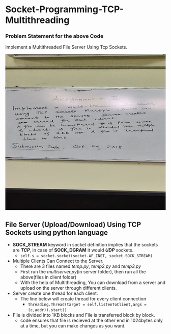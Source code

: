 # Socket-Programming-TCP-Multithreading
### Problem Statement for the above Code
Implement a Multithreaded File Server Using Tcp Sockets.
<p align="left">
  <img width="580" height="490" src="https://github.com/TejasTidke/Socket-Programming-TCP-Multithreading/blob/master/server/files/question.jpeg">
</p>

## File Server (Upload/Download) Using TCP Sockets using python language
- **SOCK_STREAM** keyword in socket definition implies that the sockets are ***TCP***, in case of **SOCK_DGRAM** it would ***UDP*** sockets.
  - `self.s = socket.socket(socket.AF_INET, socket.SOCK_STREAM)`
- Multiple Clients Can Connect to the Server.
  - There are 3 files named *temp.py*, *temp2.py* and *temp3.py*
  - First run the *multiserver.py*(in server folder), then run all the above(files in client folder)
  - With the help of Multithreading, You can download from a server and upload on the server through different clients.
- Server create one thread for each client.
  - The line below will create thread for every client connection
    - `threading.Thread(target = self.listenToClient,args = (c,addr)).start()`
- File is divided into 1KB blocks and File is transferred block by block.
  - code ensures that file is recieved at the other end in 1024bytes only at a time, but you can make changes as you want.
